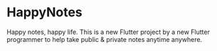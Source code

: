 # HappyNotes

Happy notes, happy life.
This is a new Flutter project by a new Flutter programmer to help take public & private notes anytime anywhere.

